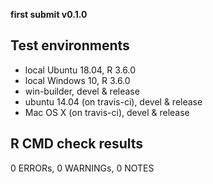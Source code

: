 **first submit v0.1.0**

## Test environments
* local Ubuntu 18.04, R 3.6.0
* local Windows 10, R 3.6.0
* win-builder, devel & release
* ubuntu 14.04 (on travis-ci), devel & release
* Mac OS X (on travis-ci), devel & release

## R CMD check results
0 ERRORs, 0 WARNINGs, 0 NOTES
